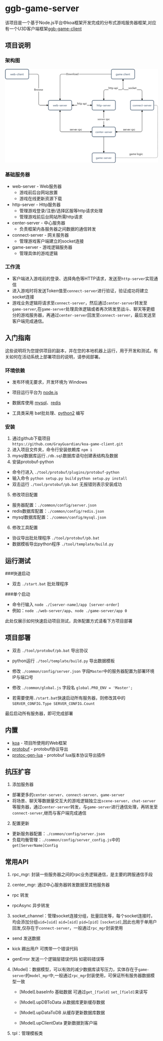 # ggb-game-server
该项目是一个基于Node.js平台中koa框架开发完成的分布式游戏服务器框架,对应有一个U3D客户端框架[ggb-game-client](https://github.com/GrayGuardian/ggb-game-client)
## 项目说明
### 架构图
![](./res/image1.png)
### 基础服务器
- web-server - Web服务器
  - 游戏前后台网站放置
  - 游戏在线更新资源下载
- http-server - Http服务器
  - 管理游戏登录/注册/选择区服等http请求处理
  - 管理游戏前后台网站所需http请求
- center-server	- 中心服务器
  - 负责框架内各服务器之间数据的通信转发
- connect-server - 网关服务器
  - 管理游戏客户端建立的socket连接
- game-server - 游戏逻辑服务器
  - 管理具体的游戏逻辑
### 工作流
- 客户端进入游戏前的登录、选择角色等HTTP请求，发送至`http-server`实现通信  
- 进入游戏时将发送Token值至`connect-server`进行验证，验证成功将建立socket连接  
- 游戏业务逻辑将请求至`connect-server`，然后通过`center-server`转发至`game-server`,在`game-server`处理具体逻辑或者再次转发至战斗、聊天等更细分的游戏服务器，再通过`center-server`回发至`connect-server`，最后发送至客户端完成通信。
## 入门指南
 
这些说明将为您提供项目的副本，并在您的本地机器上运行，用于开发和测试。有关如何在活动系统上部署项目的说明，请参阅部署。
 
### 环境依赖

- 发布环境无要求，开发环境为 Windows

- 项目运行平台为 [node.js](https://nodejs.org/)

- 数据库使用 [mysql](https://www.mysql.com/)、[redis](https://redis.io/)

- 工具类采用 bat批处理、[python2](https://www.python.org/) 编写
 
### 安装
 
1. 通过github下载项目  
`https://github.com/GrayGuardian/koa-game-client.git`
2. 进入项目文件夹，命令行安装依赖库
`npm i`
3. mysql数据库运行`./db.sql`数据库语句创建表结构及数据
4. 安装protobuf-python
  - 命令行进入 `./tool/protobuf/plugins/protobuf-python`
  - 输入命令 `python setup.py build` `python setup.py install`
  - 双击运行 `./tool/protobuf/pb.bat` 无报错则表示安装成功
5. 修改项目配置 
 - 服务器配置：`./common/config/server.json`
 - redis数据库配置：`./common/config/redis.json`
 - mysql数据库配置：`./common/config/mysql.json`
6. 修改工具配置
 - 协议导出批处理程序 `./tool/protobuf/pb.bat`
 - 数据模板导出python程序 `./tool/template/build.py`
 
## 运行测试
 
###快速启动

- 双击 `./start.bat` 批处理程序

###单个启动

- 命令行输入 `node ./[server-name]/app [server-order]`  
 - 例如：`node ./web-server/app`、`node ./game-server/app 0`

此处仅展示如何快速启动项目测试，具体配置方式请看下方项目部署
 
## 项目部署
 
- 双击 `./tool/protobuf/pb.bat` 导出协议  

- python运行 `./tool/template/build.py` 导出数据模板  

- 修改 `./common/config/server.json` 字段`Master`中的服务器配置为部署环境IP与端口号

- 修改 `./common/global.js` 字段名 `global.PRO_ENV = 'Master';`  

- 若需要使用`./start.bat`快速启动所有服务器，则修改其中的`SERVER_CONFIG.Type SERVER_CONFIG.Count`

最后启动所有服务器，即可完成部署
 
## 内置
 
* [koa](https://github.com/koajs/koa) - 项目所使用的Web框架
* [protobuf](https://github.com/protocolbuffers/protobuf) - protobuf协议导出
* [protoc-gen-lua](https://github.com/sean-lin/protoc-gen-lua) - protobuf lua版本协议导出插件

## 抗压扩容
1. 添加服务器
  - 部署更多的`center-server`、`connect-server`、`game-server`
  - 将场景、聊天等数据量交互大的游戏逻辑独立出`scene-server`、`chat-server`等服务器，通过`center-server`转发，与`game-server`进行通信处理，再转发至`connect-server`,继而与客户端完成通信
2. 配置更新
  - 更新服务器配置：`./common/config/server.json`
  - 负载均衡管理：`./common/config/server_config.js`中的`get[ServerName]Config`

## 常用API
1. rpc_mgr: 封装一些服务器之间的rpc业务逻辑通信，是主要的跨服通信手段  

2. center_mgr: 通过中心服务器转发数据至其他服务器
  - rpc 转发  

  - rpcAsync 异步转发  

3. socket_channel：管理socket连接分组，批量回发等，每个socket连接时，均会添加分组`uid=[uid]` `aid=[aid]` `pid=[pid]` `[socketid]`,因此也用于单用户回发,仅存在于`connect-server`，一般通过`rpc_mgr`封装使用  

  - send 发送数据  

  - kick 踢出用户 可携带一个错误代码  

  - genError 发送一个逻辑层错误代码 如密码错误等  

4. [Model]：数据模型，可以有效的减少数据库读写压力，实体存在于`game-server`的`model_mgr`中,一般通过`rpc_mgr`封装使用，可保证所有服务器数据模型一致  

	- [Model].baseInfo 基础数据 可通过`get_[field]` `set_[field]`来读写

	- [Model].upDBToData 从数据库更新缓存数据  

	- [Model].upDataToDB 从缓存更新数据库数据  

	- [Model].upClientData 更新数据到客户端  

5. tpl：管理模板类
